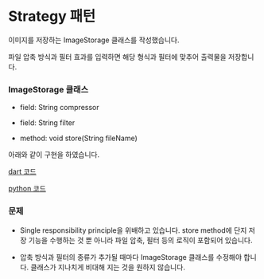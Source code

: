# Strategy 패턴

이미지를 저장하는 ImageStorage 클래스를 작성했습니다.

파일 압축 방식과 필터 효과를 입력하면 해당 형식과 필터에 맞추어 출력물을 저장합니다.

### ImageStorage 클래스

- field: String compressor

- field: String filter

- method: void store(String fileName)

아래와 같이 구현을 하였습니다.

[dart 코드](problem.dart)

[python 코드](problem.py)

### 문제

- Single responsibility principle을 위배하고 있습니다. store method에 단지 저장 기능을 수행하는 것 뿐 아니라 파일 압축, 필터 등의 로직이 포함되어 있습니다.

- 압축 방식과 필터의 종류가 추가될 때마다 ImageStorage 클래스를 수정해야 합니다. 클래스가 지나치게 비대해 지는 것을 원하지 않습니다.
